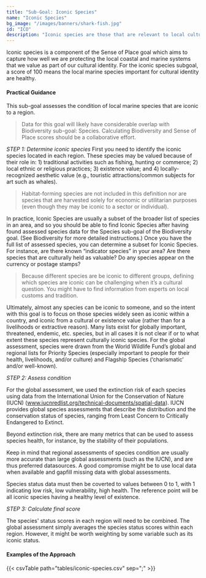 ```yaml
---
title: "Sub-Goal: Iconic Species"
name: "Iconic Species"
bg_image: "/images/banners/shark-fish.jpg"
id: "ICO"
description: "Iconic species are those that are relevant to local cultural identity (e.g. through a species' relationship to traditional activities). This sub-goal assesses how well those species are conserved."
---
```


Iconic species is a component of the Sense of Place goal which aims to capture how well we are protecting the local coastal and marine systems that we value as part of our cultural identity. For the iconic species subgoal, a score of 100 means the local marine species important for cultural identity are healthy. 

#### Practical Guidance

This sub-goal assesses the condition of local marine species that are iconic to a region.

> Data for this goal will likely have considerable overlap with Biodiversity sub-goal: Species. Calculating Biodiversity and Sense of Place scores should be a collaborative effort.

*_STEP 1: Determine iconic species_*
First you need to identify the iconic species located in each region. These species may be valued because of their role in: 1) traditional activities such as fishing, hunting or commerce; 2) local ethnic or religious practices; 3) existence value; and 4) locally-recognized aesthetic value (e.g., touristic attractions/common subjects for art such as whales). 
> Habitat-forming species are not included in this definition nor are species that are harvested solely for economic or utilitarian purposes (even though they may be iconic to a sector or individual). 

In practice, Iconic Species are usually a subset of the broader list of species in an area, and so you should be able to find Iconic Species after having found assessed species data for the Species sub-goal of the Biodiversity goal. (See Biodiversity for more detailed instructions.) Once you have the full list of assessed species, you can determine a subset for Iconic Species. For instance, are there known “indicator species” in your area? Are there species that are culturally held as valuable? Do any species appear on the currency or postage stamps?

> Because different species are be iconic to different groups, defining which species are iconic can be challenging when it’s a cultural question. You might have to find information from experts on local customs and tradition.

Ultimately, almost any species can be iconic to someone, and so the intent with this goal is to focus on those species widely seen as iconic within a country, and iconic from a cultural or existence value (rather than for a livelihoods or extractive reason). Many lists exist for globally important, threatened, endemic, etc. species, but in all cases it is not clear if or to what extent these species represent culturally iconic species. For the global assessment, species were drawn from the World Wildlife Fund’s global and regional lists for Priority Species (especially important to people for their health, livelihoods, and/or culture) and Flagship Species (‘charismatic’ and/or well-known). 

*_STEP 2: Assess condition_*

For the global assessment, we used the extinction risk of each species using data from the International Union for the Conservation of Nature (IUCN) (www.iucnredlist.org/technical-documents/spatial-data). IUCN provides global species assessments that describe the distribution and the conservation status of species, ranging from Least Concern to Critically Endangered to Extinct.

Beyond extinction risk, there are many metrics that can be used to assess species health, for instance, by the stability of their populations.

Keep in mind that regional assessments of species condition are usually more accurate than large global assessments (such as the IUCN), and are thus preferred datasources. A good compromise might be to use local data when available and gapfill missing data with global assessments.

Species status data must then be coverted to values between 0 to 1, with 1 indicating low risk, low vulnerability, high health. The reference point will be all iconic species having a healthy level of existence.

*_STEP 3: Calculate final score_*

The species' status scores in each region will need to be combined.  The global assessment simply averages the species status scores within each region. However, it might be worth weighting by some variable such as its iconic status.  


#### Examples of the Approach
{{< csvTable path="tables/iconic-species.csv" sep=";" >}}
